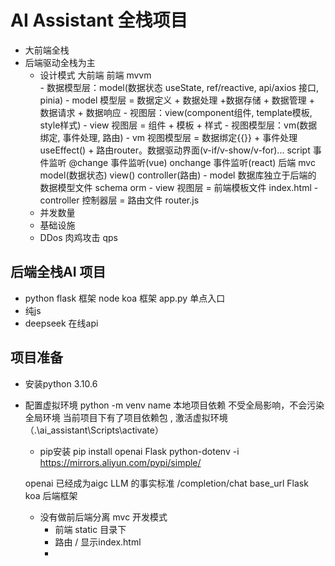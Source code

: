# AI Assistant 全栈项目
- 大前端全栈
- 后端驱动全栈为主
    - 设计模式
      大前端 前端 mvvm  
          - 数据模型层：model(数据状态 useState, ref/reactive, api/axios 接口, pinia) 
            - model 模型层 = 数据定义 + 数据处理 +数据存储 + 数据管理 + 数据请求 + 数据响应
          - 视图层：view(component组件, template模板, style样式) 
            - view 视图层 = 组件 + 模板 + 样式
          - 视图模型层：vm(数据绑定, 事件处理, 路由)
            - vm 视图模型层 = 数据绑定{{}} + 事件处理useEffect() + 路由router。数据驱动界面(v-if/v-show/v-for)... script 事件监听 @change 事件监听(vue) onchange 事件监听(react)
      后端 mvc model(数据状态) view() controller(路由)
          - model 数据库独立于后端的 数据模型文件 schema orm
          - view 视图层 = 前端模板文件 index.html
          - controller 控制器层 = 路由文件 router.js
    - 并发数量
    - 基础设施 
    - DDos 肉鸡攻击 qps 

## 后端全栈AI 项目
- python flask 框架 node koa 框架
  app.py 单点入口
- 纯js
- deepseek 在线api

## 项目准备
- 安装python
  3.10.6
- 配置虚拟环境
  python -m venv name
  本地项目依赖 不受全局影响，不会污染全局环境
  当前项目下有了项目依赖包 , 激活虚拟环境（.\ai_assistant\Scripts\activate）
  - pip安装 pip install openai Flask python-dotenv -i https://mirrors.aliyun.com/pypi/simple/

  openai 已经成为aigc LLM 的事实标准
  /completion/chat
  base_url
  Flask koa 后端框架  

  - 没有做前后端分离 mvc 开发模式
    - 前端 static 目录下
    - 路由 / 显示index.html
    - 